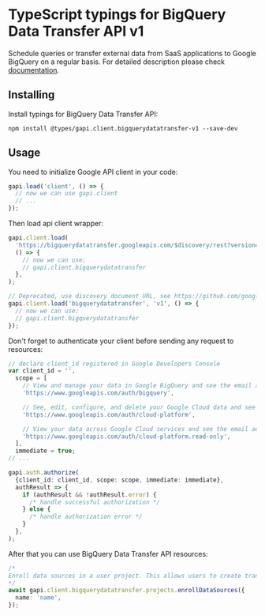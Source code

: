 # TypeScript typings for BigQuery Data Transfer API v1

Schedule queries or transfer external data from SaaS applications to Google BigQuery on a regular basis.
For detailed description please check [documentation](https://cloud.google.com/bigquery-transfer/).

## Installing

Install typings for BigQuery Data Transfer API:

```
npm install @types/gapi.client.bigquerydatatransfer-v1 --save-dev
```

## Usage

You need to initialize Google API client in your code:

```typescript
gapi.load('client', () => {
  // now we can use gapi.client
  // ...
});
```

Then load api client wrapper:

```typescript
gapi.client.load(
  'https://bigquerydatatransfer.googleapis.com/$discovery/rest?version=v1',
  () => {
    // now we can use:
    // gapi.client.bigquerydatatransfer
  },
);
```

```typescript
// Deprecated, use discovery document URL, see https://github.com/google/google-api-javascript-client/blob/master/docs/reference.md#----gapiclientloadname----version----callback--
gapi.client.load('bigquerydatatransfer', 'v1', () => {
  // now we can use:
  // gapi.client.bigquerydatatransfer
});
```

Don't forget to authenticate your client before sending any request to resources:

```typescript
// declare client_id registered in Google Developers Console
var client_id = '',
  scope = [
    // View and manage your data in Google BigQuery and see the email address for your Google Account
    'https://www.googleapis.com/auth/bigquery',

    // See, edit, configure, and delete your Google Cloud data and see the email address for your Google Account.
    'https://www.googleapis.com/auth/cloud-platform',

    // View your data across Google Cloud services and see the email address of your Google Account
    'https://www.googleapis.com/auth/cloud-platform.read-only',
  ],
  immediate = true;
// ...

gapi.auth.authorize(
  {client_id: client_id, scope: scope, immediate: immediate},
  authResult => {
    if (authResult && !authResult.error) {
      /* handle successful authorization */
    } else {
      /* handle authorization error */
    }
  },
);
```

After that you can use BigQuery Data Transfer API resources: <!-- TODO: make this work for multiple namespaces -->

```typescript
/*
Enroll data sources in a user project. This allows users to create transfer configurations for these data sources. They will also appear in the ListDataSources RPC and as such, will appear in the [BigQuery UI](https://console.cloud.google.com/bigquery), and the documents can be found in the public guide for [BigQuery Web UI](https://cloud.google.com/bigquery/bigquery-web-ui) and [Data Transfer Service](https://cloud.google.com/bigquery/docs/working-with-transfers).
*/
await gapi.client.bigquerydatatransfer.projects.enrollDataSources({
  name: 'name',
});
```
